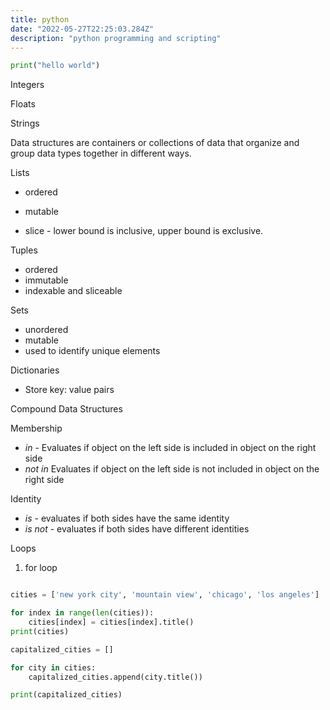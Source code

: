 ```yaml
---
title: python
date: "2022-05-27T22:25:03.284Z"
description: "python programming and scripting"
---
```



```python
print("hello world")
```

Integers

Floats

Strings

Data structures are containers or collections of data that organize and group data types together in different ways.

Lists
- ordered
- mutable

- slice - lower bound is inclusive, upper bound is exclusive.

Tuples
- ordered
- immutable
- indexable and sliceable

Sets
- unordered
- mutable
- used to identify unique elements

Dictionaries
- Store key: value pairs

Compound Data Structures

Membership

- *in* - Evaluates if object on the left side is included in object on the right side
- *not in* Evaluates if object on the left side is not included in object on the right side

Identity
- *is* - evaluates if both sides have the same identity
- *is not* - evaluates if both sides have different identities

Loops
1. for loop
```python

cities = ['new york city', 'mountain view', 'chicago', 'los angeles']

for index in range(len(cities)):
    cities[index] = cities[index].title()
print(cities)

capitalized_cities = []

for city in cities:
    capitalized_cities.append(city.title())

print(capitalized_cities)

```